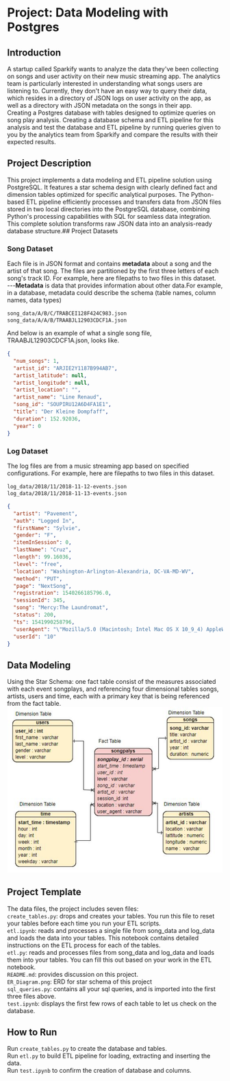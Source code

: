 # Project: Data Modeling with Postgres
## Introduction
A startup called Sparkify wants to analyze the data they've been collecting on songs and user activity on their new music streaming app. The analytics team is particularly interested in understanding what songs users are listening to. Currently, they don't have an easy way to query their data, which resides in a directory of JSON logs on user activity on the app, as well as a directory with JSON metadata on the songs in their app. <br>
Creating a Postgres database with tables designed to optimize queries on song play analysis. Creating a database schema and ETL pipeline for this analysis and test the database and ETL pipeline by running queries given to you by the analytics team from Sparkify and compare the results with their expected results.
## Project Description
This project implements a data modeling and ETL pipeline solution using PostgreSQL. It features a star schema design with clearly defined fact and dimension tables optimized for specific analytical purposes. The Python-based ETL pipeline efficiently processes and transfers data from JSON files stored in two local directories into the PostgreSQL database, combining Python's processing capabilities with SQL for seamless data integration. This complete solution transforms raw JSON data into an analysis-ready database structure.## Project Datasets
### Song Dataset
Each file is in JSON format and contains **metadata** about a song and the artist of that song. The files are partitioned by the first three letters of each song's track ID. For example, here are filepaths to two files in this dataset. <br>
---**Metadata** is data that provides information about other data.For example, in a database, metadata could describe the schema (table names, column names, data types)
```
song_data/A/B/C/TRABCEI128F424C983.json
song_data/A/A/B/TRAABJL12903CDCF1A.json
```
And below is an example of what a single song file, TRAABJL12903CDCF1A.json, looks like.
``` JSON
{
  "num_songs": 1,
  "artist_id": "ARJIE2Y1187B994AB7",
  "artist_latitude": null,
  "artist_longitude": null,
  "artist_location": "",
  "artist_name": "Line Renaud",
  "song_id": "SOUPIRU12A6D4FA1E1",
  "title": "Der Kleine Dompfaff",
  "duration": 152.92036,
  "year": 0
}
```
### Log Dataset
The log files are from a music streaming app based on specified configurations. For example, here are filepaths to two files in this dataset.<br>
```
log_data/2018/11/2018-11-12-events.json
log_data/2018/11/2018-11-13-events.json
```
```JSON
{
  "artist": "Pavement",
  "auth": "Logged In",
  "firstName": "Sylvie",
  "gender": "F",
  "itemInSession": 0,
  "lastName": "Cruz",
  "length": 99.16036,
  "level": "free",
  "location": "Washington-Arlington-Alexandria, DC-VA-MD-WV",
  "method": "PUT",
  "page": "NextSong",
  "registration": 1540266185796.0,
  "sessionId": 345,
  "song": "Mercy:The Laundromat",
  "status": 200,
  "ts": 1541990258796,
  "userAgent": "\"Mozilla/5.0 (Macintosh; Intel Mac OS X 10_9_4) AppleWebKit/537.77.4 (KHTML, like Gecko) Version/7.0.5 Safari/537.77.4\"",
  "userId": "10"
}
```
## Data Modeling
Using the Star Schema: one fact table consist of the measures associated with each event songplays, and referencing four dimensional tables songs, artists, users and time, each with a primary key that is being referenced from the fact table.<br>
![image](https://github.com/MengyaCao/Data-Modeling-with-Postgres/blob/main/ER_Diagram_DM.JPG)
## Project Template
The data files, the project includes seven files:<br>
`create_tables.py`: drops and creates your tables. You run this file to reset your tables before each time you run your ETL scripts.<br>
`etl.ipynb`: reads and processes a single file from song_data and log_data and loads the data into your tables. This notebook contains detailed instructions on the ETL process for each of the tables.<br>
`etl.py`: reads and processes files from song_data and log_data and loads them into your tables. You can fill this out based on your work in the ETL notebook.<br>
`README.md`: provides discussion on this project.<br>
`ER_Diagram.png`: ERD for star schema of this project<br>
`sql_queries.py`: contains all your sql queries, and is imported into the first three files above.<br>
`test.ipynb`: displays the first few rows of each table to let us check on the database.
## How to Run
Run `create_tables.py` to create the database and tables.<br>
Run `etl.py` to build ETL pipeline for loading, extracting and inserting the data.<br>
Run `test.ipynb` to confirm the creation of database and columns.
